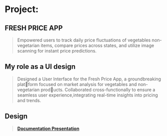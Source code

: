 # Project:
## FRESH PRICE APP
> Empowered users to track daily price fluctuations of vegetables non-vegetarian items, compare prices across states, and utilize image scanning for instant price predictions. 

## My role as a UI design
> Designed a User Interface for the Fresh Price App, a groundbreaking platform focused on market analysis for vegetables and non-vegetarian products. Collaborated cross-functionally to ensure a seamless user experience,integrating real-time insights into pricing and trends.

## Design
> [**Documentation Presentation**](https://drive.google.com/file/d/1bqD5zd99IhvC2HzWympuJfZqltG9vfTR/view?usp=sharing)
